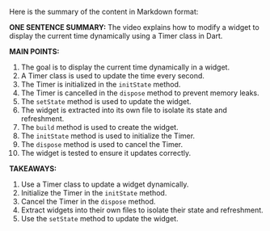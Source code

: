 Here is the summary of the content in Markdown format:

**ONE SENTENCE SUMMARY:**
The video explains how to modify a widget to display the current time dynamically using a Timer class in Dart.

**MAIN POINTS:**

1. The goal is to display the current time dynamically in a widget.
2. A Timer class is used to update the time every second.
3. The Timer is initialized in the `initState` method.
4. The Timer is cancelled in the `dispose` method to prevent memory leaks.
5. The `setState` method is used to update the widget.
6. The widget is extracted into its own file to isolate its state and refreshment.
7. The `build` method is used to create the widget.
8. The `initState` method is used to initialize the Timer.
9. The `dispose` method is used to cancel the Timer.
10. The widget is tested to ensure it updates correctly.

**TAKEAWAYS:**

1. Use a Timer class to update a widget dynamically.
2. Initialize the Timer in the `initState` method.
3. Cancel the Timer in the `dispose` method.
4. Extract widgets into their own files to isolate their state and refreshment.
5. Use the `setState` method to update the widget.
